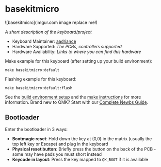 # basekitmicro

![basekitmicro](imgur.com image replace me!)

*A short description of the keyboard/project*

* Keyboard Maintainer: [aadriance](https://github.com/aadriance)
* Hardware Supported: *The PCBs, controllers supported*
* Hardware Availability: *Links to where you can find this hardware*

Make example for this keyboard (after setting up your build environment):

    make basekitmicro:default

Flashing example for this keyboard:

    make basekitmicro:default:flash

See the [build environment setup](https://docs.qmk.fm/#/getting_started_build_tools) and the [make instructions](https://docs.qmk.fm/#/getting_started_make_guide) for more information. Brand new to QMK? Start with our [Complete Newbs Guide](https://docs.qmk.fm/#/newbs).

## Bootloader

Enter the bootloader in 3 ways:

* **Bootmagic reset**: Hold down the key at (0,0) in the matrix (usually the top left key or Escape) and plug in the keyboard
* **Physical reset button**: Briefly press the button on the back of the PCB - some may have pads you must short instead
* **Keycode in layout**: Press the key mapped to `QK_BOOT` if it is available
